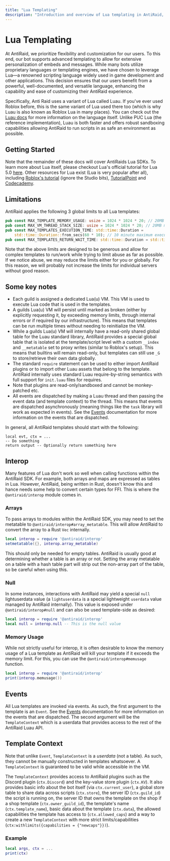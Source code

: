 ```yaml
---
title: "Lua Templating"
description: "Introduction and overview of Lua templating in AntiRaid, including language choice, getting started, and limitations."
---
```


# Lua Templating

At AntiRaid, we prioritize flexibility and customization for our users. To this end, our bot supports advanced templating to allow for extensive personalization of embeds and messages. While many bots utilize proprietary languages or templating engines, we have chosen to leverage Lua—a renowned scripting language widely used in game development and other applications. This decision ensures that our users benefit from a powerful, well-documented, and versatile language, enhancing the capability and ease of customizing their AntiRaid experience.

Specifically, Anti Raid uses a variant of Lua called Luau. If you've ever used Roblox before, this is the same variant of Lua used there too (which is why Luau is also known as Roblox Lua in many places). You can check out the [Luau docs](https://luau-lang.org/) for more information on the language itself. Unlike PUC Lua (the reference implementation), Luau is both faster and offers robust sandboxing capabilities allowing AntiRaid to run scripts in as safe an environment as possible.

## Getting Started

Note that the remainder of these docs will cover AntiRaids Lua SDKs. To learn more about Lua itself, please checkout Lua's official tutorial for Lua 5.0 [here](https://www.lua.org/pil/1.html). Other resources for Lua exist (Lua is very popular after all), including [Roblox's tutorial](https://devforum.roblox.com/t/lua-scripting-starter-guide/394618#print-5) (ignore the Studio bits), [TutorialPoint](https://www.tutorialspoint.com/lua/lua_quick_guide.htm) and [Codecademy](https://www.codecademy.com/learn/learn-lua).

## Limitations

AntiRaid applies the following 3 global limits to all Lua templates:

```rust
pub const MAX_TEMPLATE_MEMORY_USAGE: usize = 1024 * 1024 * 20; // 20MB maximum memory
pub const MAX_VM_THREAD_STACK_SIZE: usize = 1024 * 1024 * 20; // 20MB maximum memory
pub const MAX_TEMPLATES_EXECUTION_TIME: std::time::Duration =
    std::time::Duration::from_secs(60 * 10); // 10 minute maximum execution time
pub const MAX_TEMPLATES_RETURN_WAIT_TIME: std::time::Duration = std::time::Duration::from_secs(60); // 60 seconds maximum execution time before return will be ignored.
```

Note that the above limits are designed to be generous and allow for complex templates to run/work while trying to limit abuse as far as possible. If we notice abuse, we may reduce the limits either for you or globally. For this reason, we will probably not increase the limits for individual servers without good reason.

## Some key notes

- Each guild is assigned a dedicated Lua(u) VM. This VM is used to execute Lua code that is used in the templates.
- A guilds Lua(u) VM will persist until marked as broken (either by explicitly requesting it, by exceeding memory limits, through internal errors or if required by our infrastructure). This means that templates can be run multiple times without needing to reinitialize the VM.
- While a guilds Lua(u) VM will internally have a read-only shared global table for the Luau standard library, AntiRaid provides a special global table that is isolated at the template/script level with a custom `__index` and `__metatable` set to proxy writes (similar to Roblox's setup). This means that builtins will remain read-only, but templates can still use `_G` to store/retrieve their own data globally.
- The standard `require` statement can be used to either import AntiRaid plugins or to import other Luau assets that belong to the template. AntiRaid internally uses standard Luau require-by-string semantics with full support for `init.luau` files for requires.
- Note that plugins are read-only/sandboxed and cannot be monkey-patched etc.
- All events are dispatched by making a Luau thread and then passing the event data (and template context) to the thread. This means that events are dispatched asynchronously (meaning things like the `task` library will work as expected in events). See the [Events](./events.md) documentation for more information on the events that are dispatched.

In general, all AntiRaid templates should start with the following:

```luau
local evt, ctx = ...
-- Do something
return output -- Optionally return something here
```

## Interop

Many features of Lua don't work so well when calling functions within the AntiRaid SDK. For example, both arrays and maps are expressed as tables in Lua. However, AntiRaid, being written in Rust, doesn't know this and hance needs some help to convert certain types for FFI. This is where the `@antiraid/interop` module comes in.

### Arrays

To pass arrays to modules within the AntiRaid SDK, you may need to set the metatable to `@antiraid/interop#array_metatable`. This will allow AntiRaid to convert the array to a Rust `Vec` internally.

```lua
local interop = require '@antiraid/interop'
setmetatable({}, interop.array_metatable)
```

<Callout title="Note" type="info">
  This should only be needed for empty tables. AntiRaid is usually good at determining whether a table is an array or not. Setting the array metatable on a table with a hash table part will strip out the non-array part of the table, so be careful when using this.
</Callout>

### Null

In some instances, interactions with AntiRaid may yield a special `null` lightuserdata value (a `lightuserdata` is a special lightweight `userdata` value managed by AntiRaid internally). This value is exposed under `@antiraid/interop#null` and can also be used template-side as desired:

```lua
local interop = require '@antiraid/interop'
local null = interop.null -- This is the null value
```

### Memory Usage

While not strictly useful for interop, it is often desirable to know the memory usage of a Lua template as AntiRaid will kill your template if it exceeds the memory limit. For this, you can use the `@antiraid/interop#memusage` function.

```lua
local interop = require '@antiraid/interop'
print(interop.memusage())
```

## Events

All Lua templates are invoked via events. As such, the first argument to the template is an `Event`. See the [Events](./events.md) documentation for more information on the events that are dispatched. The second argument will be the `TemplateContext` which is a userdata that provides access to the rest of the AntiRaid Luau API.

## Template Context

Note that unlike `Event`, `TemplateContext` is a _userdata_ (not a table). As such, they cannot be manually constructed in templates whatsoever. A `TemplateContext` is guaranteed to be valid while accessible in the VM.

The `TemplateContext` provides access to AntiRaid plugins such as the Discord plugin (`ctx.Discord`) and the key-value store plugin (`ctx.KV`). It also provides basic info about the bot itself (via `ctx.current_user`), a global store table to share data across scripts (`ctx.store`), the server ID (`ctx.guild_id`) the script is running on, the server ID that owns the template on the shop if a shop template (`ctx.owner_guild_id`), the template's name (`ctx.template_name`), basic data about the template (`ctx.data`), the allowed capabilities the template has access to (`ctx.allowed_caps`) and a way to create a new `TemplateContext` with more strict limits/capabilities (`ctx:withlimits({capabilities = {"newcaps"}})`).

### Example

```lua
local args, ctx = ...
print(ctx)
```
